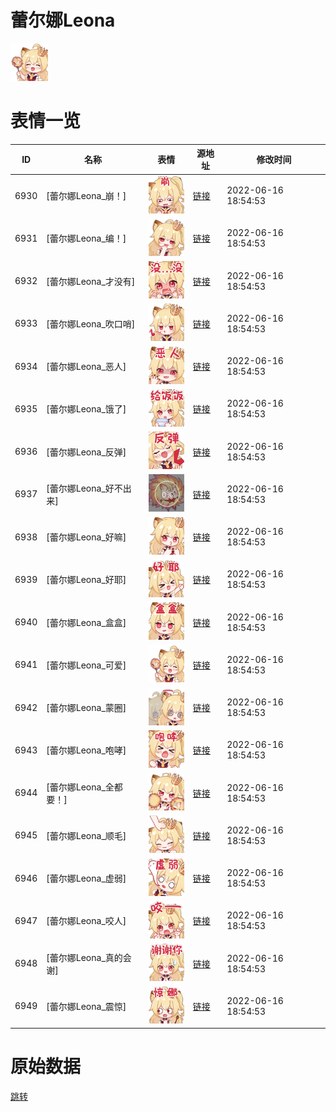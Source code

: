 # 蕾尔娜Leona

<img src="./cover.png" height="60" alt="cover" />

# 表情一览

|ID|名称|表情|源地址|修改时间|
|----|----|----|----|----|
|6930|[蕾尔娜Leona_崩！]|<img src="./pic/006930_%5B蕾尔娜Leona_崩！%5D.png" height="60" alt="崩！"/>|[链接](http://i0.hdslb.com/bfs/emote/83e0490996dda7351c805bcfa6909eecc7b1508d.png)|2022-06-16 18:54:53|
|6931|[蕾尔娜Leona_编！]|<img src="./pic/006931_%5B蕾尔娜Leona_编！%5D.png" height="60" alt="编！"/>|[链接](http://i0.hdslb.com/bfs/emote/18c78da82fc05ad685c06f91ba13e27e2ef7fc88.png)|2022-06-16 18:54:53|
|6932|[蕾尔娜Leona_才没有]|<img src="./pic/006932_%5B蕾尔娜Leona_才没有%5D.png" height="60" alt="才没有"/>|[链接](http://i0.hdslb.com/bfs/emote/b46161804b9fa67a0fb598c73be1cffa983869ed.png)|2022-06-16 18:54:53|
|6933|[蕾尔娜Leona_吹口哨]|<img src="./pic/006933_%5B蕾尔娜Leona_吹口哨%5D.png" height="60" alt="吹口哨"/>|[链接](http://i0.hdslb.com/bfs/emote/7087f972e47ce488896761ad78114d3ad4b7698b.png)|2022-06-16 18:54:53|
|6934|[蕾尔娜Leona_恶人]|<img src="./pic/006934_%5B蕾尔娜Leona_恶人%5D.png" height="60" alt="恶人"/>|[链接](http://i0.hdslb.com/bfs/emote/fb683330115f5614c9ecdd09572f52b4069c6bd8.png)|2022-06-16 18:54:53|
|6935|[蕾尔娜Leona_饿了]|<img src="./pic/006935_%5B蕾尔娜Leona_饿了%5D.png" height="60" alt="饿了"/>|[链接](http://i0.hdslb.com/bfs/emote/5f91568204149e98c010e497351a248b5ed893b7.png)|2022-06-16 18:54:53|
|6936|[蕾尔娜Leona_反弹]|<img src="./pic/006936_%5B蕾尔娜Leona_反弹%5D.png" height="60" alt="反弹"/>|[链接](http://i0.hdslb.com/bfs/emote/bc82f5b4e8525efeac017a1a9a3ea94d811d4463.png)|2022-06-16 18:54:53|
|6937|[蕾尔娜Leona_好不出来]|<img src="./pic/006937_%5B蕾尔娜Leona_好不出来%5D.png" height="60" alt="好不出来"/>|[链接](http://i0.hdslb.com/bfs/emote/f1de96473438a3f41a4fae8a5cf142c609740582.png)|2022-06-16 18:54:53|
|6938|[蕾尔娜Leona_好嘛]|<img src="./pic/006938_%5B蕾尔娜Leona_好嘛%5D.png" height="60" alt="好嘛"/>|[链接](http://i0.hdslb.com/bfs/emote/b0bdaca599271c2c4dc8bdb76126f3d32eb1b10d.png)|2022-06-16 18:54:53|
|6939|[蕾尔娜Leona_好耶]|<img src="./pic/006939_%5B蕾尔娜Leona_好耶%5D.png" height="60" alt="好耶"/>|[链接](http://i0.hdslb.com/bfs/emote/f5269730d3156ba2a6cbe5c127d65753b3143f81.png)|2022-06-16 18:54:53|
|6940|[蕾尔娜Leona_盒盒]|<img src="./pic/006940_%5B蕾尔娜Leona_盒盒%5D.png" height="60" alt="盒盒"/>|[链接](http://i0.hdslb.com/bfs/emote/4e1e7963613dc7c722d700f156f52440629957c1.png)|2022-06-16 18:54:53|
|6941|[蕾尔娜Leona_可爱]|<img src="./pic/006941_%5B蕾尔娜Leona_可爱%5D.png" height="60" alt="可爱"/>|[链接](http://i0.hdslb.com/bfs/emote/a6560cec289c379692eb155072dfc822ab69055f.png)|2022-06-16 18:54:53|
|6942|[蕾尔娜Leona_蒙圈]|<img src="./pic/006942_%5B蕾尔娜Leona_蒙圈%5D.png" height="60" alt="蒙圈"/>|[链接](http://i0.hdslb.com/bfs/emote/56e80761645a307abac3b41f3c82a664ec2da3fd.png)|2022-06-16 18:54:53|
|6943|[蕾尔娜Leona_咆哮]|<img src="./pic/006943_%5B蕾尔娜Leona_咆哮%5D.png" height="60" alt="咆哮"/>|[链接](http://i0.hdslb.com/bfs/emote/b38ef64cc7cb90906191f7a5d116f509c6a02064.png)|2022-06-16 18:54:53|
|6944|[蕾尔娜Leona_全都要！]|<img src="./pic/006944_%5B蕾尔娜Leona_全都要！%5D.png" height="60" alt="全都要！"/>|[链接](http://i0.hdslb.com/bfs/emote/9ab385420bef149a430576f4057b7ead4f594e84.png)|2022-06-16 18:54:53|
|6945|[蕾尔娜Leona_顺毛]|<img src="./pic/006945_%5B蕾尔娜Leona_顺毛%5D.png" height="60" alt="顺毛"/>|[链接](http://i0.hdslb.com/bfs/emote/4573f3b9b8d3b5872d13432c0617e6a6d36ae67e.png)|2022-06-16 18:54:53|
|6946|[蕾尔娜Leona_虚弱]|<img src="./pic/006946_%5B蕾尔娜Leona_虚弱%5D.png" height="60" alt="虚弱"/>|[链接](http://i0.hdslb.com/bfs/emote/a7f43c246273a6ce497bb84e2f7111da3e0ff7a8.png)|2022-06-16 18:54:53|
|6947|[蕾尔娜Leona_咬人]|<img src="./pic/006947_%5B蕾尔娜Leona_咬人%5D.png" height="60" alt="咬人"/>|[链接](http://i0.hdslb.com/bfs/emote/978cb6c6c79d55ffe9a867fa79e971dd859e5c7e.png)|2022-06-16 18:54:53|
|6948|[蕾尔娜Leona_真的会谢]|<img src="./pic/006948_%5B蕾尔娜Leona_真的会谢%5D.png" height="60" alt="真的会谢"/>|[链接](http://i0.hdslb.com/bfs/emote/a899413d1b75429cf8a94e2025acbd739f30376a.png)|2022-06-16 18:54:53|
|6949|[蕾尔娜Leona_震惊]|<img src="./pic/006949_%5B蕾尔娜Leona_震惊%5D.png" height="60" alt="震惊"/>|[链接](http://i0.hdslb.com/bfs/emote/b8822cacb274a88f77a817860cc340e4d51e9315.png)|2022-06-16 18:54:53|

# 原始数据

[跳转](./raw.json)

